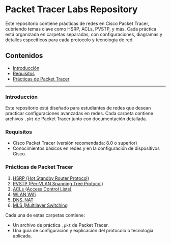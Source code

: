 # Packet Tracer Labs Repository

Este repositorio contiene prácticas de redes en Cisco Packet Tracer, cubriendo temas clave como HSRP, ACLs, PVSTP, y más. Cada práctica está organizada en carpetas separadas, con configuraciones, diagramas y detalles específicos para cada protocolo y tecnología de red.

## Contenidos

- [Introducción](#introducción)
- [Requisitos](#requisitos)
- [Prácticas de Packet Tracer](#prácticas-de-packet-tracer)

---

### Introducción

Este repositorio está diseñado para estudiantes de redes que desean practicar configuraciones avanzadas en redes. Cada carpeta contiene archivos `.pkt` de Packet Tracer junto con documentación detallada.

### Requisitos

- Cisco Packet Tracer (versión recomendada: 8.0 o superior)
- Conocimientos básicos en redes y en la configuración de dispositivos Cisco.

### Prácticas de Packet Tracer

1. [HSRP (Hot Standby Router Protocol)](./HSRP/)
2. [PVSTP (Per-VLAN Spanning Tree Protocol)](./VLAN_PVST/)
3. [ACLs (Access Control Lists)](./PKT/ACLs/)
4. [WLAN Wifi](./PKT/WLAN_Wifi)
5. [DNS_NAT](./PKT/DNS_NAT)
6. [MLS (Multilayer Switching](./PKT/MLS)

Cada una de estas carpetas contiene:
- Un archivo de práctica `.pkt` de Packet Tracer.
- Una guía de configuración y explicación del protocolo o tecnología aplicada.

